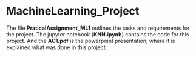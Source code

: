 # MachineLearning_Project
The file **PraticalAssignment_ML1** outlines the tasks and requirements for the project.
The jupyter notebook (**KNN.ipynb**) contains the code for this project.
And the **AC1.pdf** is the powerpoint presentation, where it is explained what was done in this project.

